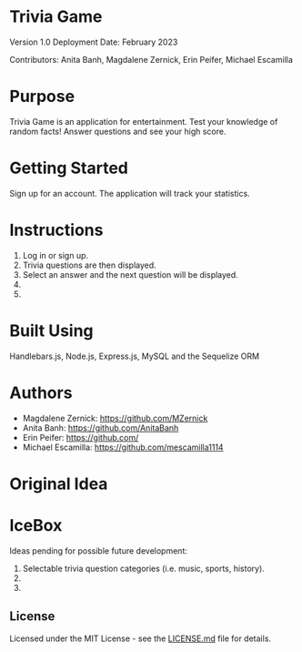 # Trivia Game

<ADD DEPLOYED link HERE>
Version 1.0
Deployment Date: February 2023

Contributors: Anita Banh, Magdalene Zernick, Erin Peifer, Michael Escamilla

# Purpose

Trivia Game is an application for entertainment. Test your knowledge of random facts! Answer questions and see your high score.

# Getting Started

Sign up for an account. The application will track your statistics.

# Instructions

1. Log in or sign up.
2. Trivia questions are then displayed.
3. Select an answer and the next question will be displayed.
4. 
5. 

# Built Using

Handlebars.js, Node.js, Express.js, MySQL and the Sequelize ORM

# Authors

* Magdalene Zernick: https://github.com/MZernick
* Anita Banh: https://github.com/AnitaBanh
* Erin Peifer: https://github.com/
* Michael Escamilla: https://github.com/mescamilla1114

# Original Idea



# IceBox

Ideas pending for possible future development:

1. Selectable trivia question categories (i.e. music, sports, history).
2. 
3. 

## License

Licensed under the MIT License - see the [LICENSE.md](https://github.com/MZernick/UTA-Trivia-Game/blob/main/LICENSE.md) file for details.
